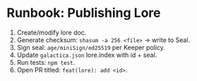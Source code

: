 # Runbook: Publishing Lore

1) Create/modify lore doc.
2) Generate checksum: `shasum -a 256 <file>` → write to Seal.
3) Sign seal: `age/miniSign/ed25519` per Keeper policy.
4) Update `galactica.json` lore.index with id + seal.
5) Run tests: `npm test`.
6) Open PR titled: `feat(lore): add <id>`.
